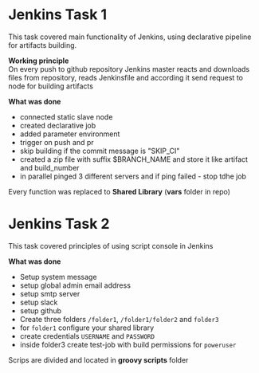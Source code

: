 # Jenkins Task 1
This task covered main functionality of Jenkins, using declarative pipeline for artifacts building. <br>

**Working principle** <br>
On every push to github repository Jenkins master reacts and downloads files from repository, reads Jenkinsfile and according it send request to node for building artifacts

**What was done** <br>
* connected static slave node
* created declarative job
* added parameter environment
* trigger on push and pr
* skip building if the commit message is "SKIP_CI"
* created a zip file with suffix $BRANCH_NAME and store it like artifact and build_number
* in parallel pinged 3 different servers and if ping failed - stop tdhe job

Every function was replaced to **Shared Library** (**vars** folder in repo)

# Jenkins Task 2
This task covered principles of using script console in Jenkins

**What was done** <br>
* Setup system message
* setup global admin email address
* setup smtp server
* setup slack
* setup github
* Create three folders `/folder1`, `/folder1/folder2` and `folder3`
* for `folder1` configure your shared library
* create credentials `USERNAME` and `PASSWORD`
* inside folder3 create test-job with build permissions for `poweruser`

Scrips are divided and located in **groovy scripts** folder
